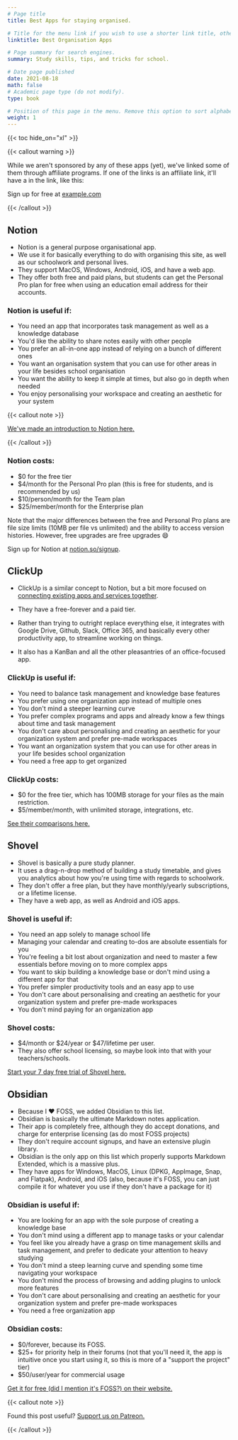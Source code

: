 ```yaml
---
# Page title
title: Best Apps for staying organised.

# Title for the menu link if you wish to use a shorter link title, otherwise remove this option.
linktitle: Best Organisation Apps

# Page summary for search engines.
summary: Study skills, tips, and tricks for school.

# Date page published
date: 2021-08-18
math: false
# Academic page type (do not modify).
type: book

# Position of this page in the menu. Remove this option to sort alphabetically.
weight: 1
---
```


{{< toc hide_on="xl" >}}

{{< callout warning >}}

While we aren't sponsored by any of these apps (yet), we've linked some of them through affiliate programs. If one of the links is an affiliate link, it'll have a <i class="fas fa-money-check-alt"></i> in the link, like this:

Sign up for free at [example.com <i class="fas fa-money-check-alt"></i>](https://www.youtube.com/watch?v=dQw4w9WgXcQ)

{{< /callout >}}

## Notion

- Notion is a general purpose organisational app.
- We use it for basically everything to do with organising this site, as well as our schoolwork and personal lives.
- They support MacOS, Windows, Android, iOS, and have a web app.
- They offer both free and paid plans, but students can get the Personal Pro plan for free when using an education email address for their accounts.

### Notion is useful if:

- You need an app that incorporates task management as well as a knowledge database
- You'd like the ability to share notes easily with other people
- You prefer an all-in-one app instead of relying on a bunch of different ones
- You want an organisation system that you can use for other areas in your life besides school organisation
- You want the ability to keep it simple at times, but also go in depth when needed
- You enjoy personalising your workspace and creating an aesthetic for your system

{{< callout note >}}

[We've made an introduction to Notion here.](/skills/notion-1/)

{{< /callout >}}

### Notion costs:

- $0 for the free tier
- $4/month for the Personal Pro plan (this is free for students, and is recommended by us)
- $10/person/month for the Team plan 
- $25/member/month for the Enterprise plan

Note that the major differences between the free and Personal Pro plans are file size limits (10MB per file vs unlimited) and the ability to access version histories. However, free upgrades are free upgrades :smile:

Sign up for Notion at [notion.so/signup](https://notion.so/signup).

## ClickUp

- ClickUp is a similar concept to Notion, but a bit more focused on [connecting existing apps and services together](https://xkcd.com/949/). 
- They have a free-forever and a paid tier.

- Rather than trying to outright replace everything else, it integrates with Google Drive, Github, Slack, Office 365, and basically every other productivity app, to streamline working on things.
- It also has a KanBan and all the other pleasantries of an office-focused app.

### ClickUp is useful if:

- You need to balance task management and knowledge base features
- You prefer using one organization app instead of multiple ones
- You don't mind a steeper learning curve
- You prefer complex programs and apps and already know a few things about time and task management
- You don't care about personalising and creating an aesthetic for your organization system and prefer pre-made workspaces
- You want an organization system that you can use for other areas in your life besides school organization
- You need a free app to get organized

### ClickUp costs:

- $0 for the free tier, which has 100MB storage for your files as the main restriction.
- $5/member/month, with unlimited storage, integrations, etc.

[See their comparisons here.](https://clickup.com/expandplans)

## Shovel

- Shovel is basically a pure study planner.
- It uses a drag-n-drop method of building a study timetable, and gives you analytics about how you're using time with regards to schoolwork.
- They don't offer a free plan, but they have monthly/yearly subscriptions, or a lifetime license.
- They have a web app, as well as Android and iOS apps.

### Shovel is useful if:

- You need an app solely to manage school life
- Managing your calendar and creating to-dos are absolute essentials for you
- You're feeling a bit lost about organization and need to master a few essentials before moving on to more complex apps
- You want to skip building a knowledge base or don't mind using a different app for that
- You prefer simpler productivity tools and an easy app to use
- You don't care about personalising and creating an aesthetic for your organization system and prefer pre-made workspaces
- You don't mind paying for an organization app

### Shovel costs:

- $4/month or \$24/year or \$47/lifetime per user.
- They also offer school licensing, so maybe look into that with your teachers/schools.

[Start your 7 day free trial of Shovel here.](https://dig.shovelapp.io/-/signup)

## Obsidian

- Because I :heart: FOSS, we added Obsidian to this list.
- Obsidian is basically the ultimate Markdown notes application.
- Their app is completely free, although they do accept donations, and charge for enterprise licensing (as do most FOSS projects)
- They don't require account signups, and have an extensive plugin library.
- Obsidian is the only app on this list which properly supports Markdown Extended, which is a massive plus.
- They have apps for Windows, MacOS, Linux (DPKG, AppImage, Snap, and Flatpak), Android, and iOS (also, because it's FOSS, you can just compile it for whatever you use if they don't have a package for it)

### Obsidian is useful if:

- You are looking for an app with the sole purpose of creating a knowledge base
- You don't mind using a different app to manage tasks or your calendar
- You feel like you already have a grasp on time management skills and task management, and prefer to dedicate your attention to heavy studying
- You don't mind a steep learning curve and spending some time navigating your workspace
- You don't mind the process of browsing and adding plugins to unlock more features
- You don't care about personalising and creating an aesthetic for your organization system and prefer pre-made workspaces
- You need a free organization app

### Obsidian costs:

- $0/forever, because its FOSS.
- $25+ for priority help in their forums (not that you'll need it, the app is intuitive once you start using it, so this is more of a "support the project" tier)
- $50/user/year for commercial usage

[Get it for free (did I mention it's FOSS?) on their website.](https://obsidian.md/)

{{< callout note >}}

Found this post useful? [Support us on Patreon.](https://patreon.com/hscone/)

{{< /callout >}}

